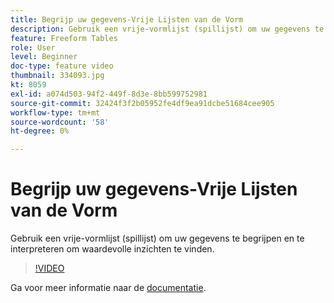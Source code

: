 ```yaml
---
title: Begrijp uw gegevens-Vrije Lijsten van de Vorm
description: Gebruik een vrije-vormlijst (spillijst) om uw gegevens te begrijpen en te interpreteren om waardevolle inzichten te vinden.
feature: Freeform Tables
role: User
level: Beginner
doc-type: feature video
thumbnail: 334093.jpg
kt: 8059
exl-id: a074d503-94f2-449f-8d3e-8bb599752981
source-git-commit: 32424f3f2b05952fe4df9ea91dcbe51684cee905
workflow-type: tm+mt
source-wordcount: '58'
ht-degree: 0%

---
```


# Begrijp uw gegevens-Vrije Lijsten van de Vorm

Gebruik een vrije-vormlijst (spillijst) om uw gegevens te begrijpen en te interpreteren om waardevolle inzichten te vinden.

>[!VIDEO](https://video.tv.adobe.com/v/334093/?quality=12&learn=on)

Ga voor meer informatie naar de [documentatie](https://experienceleague.adobe.com/docs/analytics/analyze/analysis-workspace/visualizations/freeform-table/freeform-table.html?lang=nl-NL).
